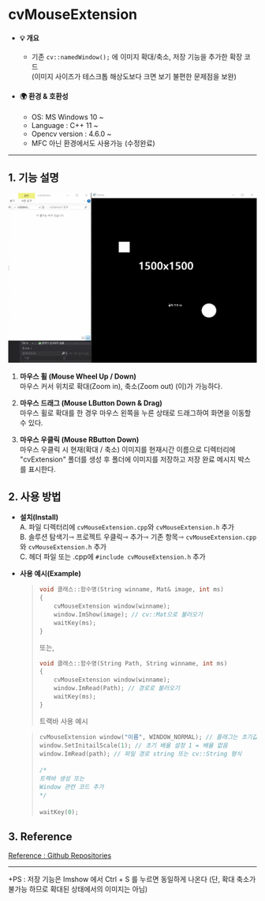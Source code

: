 # cvMouseExtension

* #### 💡 개요
  * 기존 ```cv::namedWindow();``` 에 이미지 확대/축소, 저장 기능을 추가한 확장 코드</br>
  (이미지 사이즈가 테스크톱 해상도보다 크면 보기 불편한 문제점을 보완)
   
* #### 🌍 환경 & 호환성  
  * OS:	MS Windows 10 ~
  * Language : C++ 11 ~
  * Opencv version : 4.6.0 ~
  * MFC 아닌 환경에서도 사용가능 (수정완료)

---
<!-------------------------------------------------------------Part 1------------------------------------------------------------------------------------------>

 ## 1. 기능 설명

![Demo](./src/Demo.gif)


 1. __마우스 휠 (Mouse Wheel Up / Down)__  
    마우스 커서 위치로 확대(Zoom in), 축소(Zoom out) (이)가 가능하다. 

       
 2. __마우스 드래그 (Mouse LButton Down & Drag)__      
    마우스 휠로 확대를 한 경우 마우스 왼쪽을 누른 상태로 드래그하여 화면을 이동할 수 있다.
      
 
 3. __마우스 우클릭 (Mouse RButton Down)__      
    마우스 우클릭 시 현재(확대 / 축소) 이미지를 현재시간 이름으로 디렉터리에</br> "cvExtension" 폴더를 생성 후 폴더에 이미지를 저장하고 저장 완료 메시지 박스를 표시한다.  
    
 <!-------------------------------------------------------------Part 2------------------------------------------------------------------------------------------>
 
## 2. 사용 방법
   * __설치(Install)__   
      A. 파일 디렉터리에 ```cvMouseExtension.cpp```와 ```cvMouseExtension.h``` 추가  
      B. 솔루션 탐색기⇾ 프로젝트 우클릭⇾ 추가⇾ 기존 항목⇾ ```cvMouseExtension.cpp```와 ```cvMouseExtension.h``` 추가   
      C. 헤더 파일 또는 .cpp에  ```#include cvMouseExtension.h``` 추가  

   * __사용 예시(Example)__
		>	```cpp
		>	void 클래스::함수명(String winname, Mat& image, int ms)
		>	{
		>		cvMouseExtension window(winname);
		>		window.ImShow(image); // cv::Mat으로 불러오기
		>		waitKey(ms);
		>	}
		>	```
		>	또는,
		>	```cpp
		>	void 클래스::함수명(String Path, String winname, int ms)
		>	{
		>		cvMouseExtension window(winname);
		>		window.ImRead(Path); // 경로로 불러오기
		>		waitKey(ms);
		>	}
		>	```
		>	
		> 트랙바 사용 예시

		>	```cpp
		>	cvMouseExtension window("이름", WINDOW_NORMAL); // 플래그는 초기값 1
		>	window.SetInitailScale(1); // 초기 배율 설정 1 = 배율 없음
		>	window.ImRead(path); // 파일 경로 string 또는 cv::String 형식
		>	
		>	/*
		>	트랙바 생성 또는 
		>	Window 관련 코드 추가
		>	*/
		>	
		>	waitKey(0);
		>	```
## 3. Reference 
 [Reference : Github Repositories](https://github.com/DennisLiu1993/Zoom-In-Out-with-OpenCV)


---

+PS : 저장 기능은 Imshow 에서 Ctrl + S 를 누르면 동일하게 나온다 (단, 확대 축소가 불가능 하므로 확대된 상태에서의 이미지는 아님)
